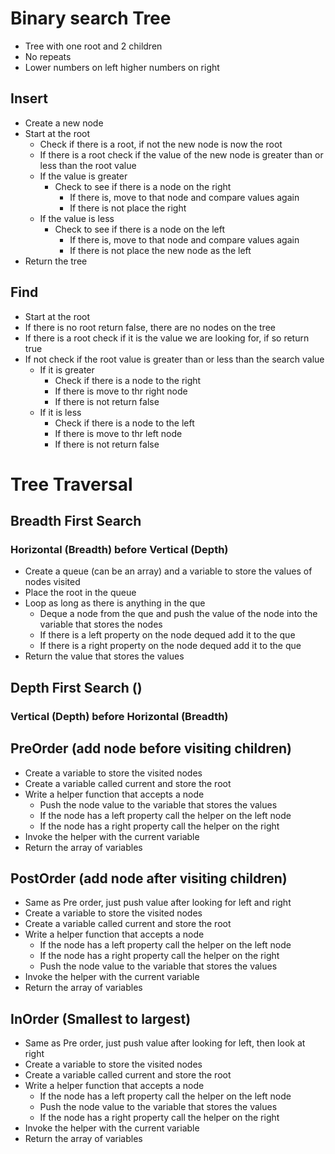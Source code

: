 # Binary search Tree

- Tree with one root and 2 children
- No repeats
- Lower numbers on left higher numbers on right

## Insert

- Create a new node
- Start at the root
  - Check if there is a root, if not the new node is now the root
  - If there is a root check if the value of the new node is greater than or less than the root value
  - If the value is greater
    - Check to see if there is a node on the right
      - If there is, move to that node and compare values again
      - If there is not place the right
  - If the value is less
    - Check to see if there is a node on the left
      - If there is, move to that node and compare values again
      - If there is not place the new node as the left
- Return the tree

## Find

- Start at the root
- If there is no root return false, there are no nodes on the tree
- If there is a root check if it is the value we are looking for, if so return true
- If not check if the root value is greater than or less than the search value
  - If it is greater
    - Check if there is a node to the right
    - If there is move to thr right node
    - If there is not return false
  - If it is less
    - Check if there is a node to the left
    - If there is move to thr left node
    - If there is not return false

# Tree Traversal

## Breadth First Search

### Horizontal (Breadth) before Vertical (Depth)

- Create a queue (can be an array) and a variable to store the values of nodes visited
- Place the root in the queue
- Loop as long as there is anything in the que
  - Deque a node from the que and push the value of the node into the variable that stores the nodes
  - If there is a left property on the node dequed add it to the que
  - If there is a right property on the node dequed add it to the que
- Return the value that stores the values

## Depth First Search ()

### Vertical (Depth) before Horizontal (Breadth)

## PreOrder (add node before visiting children)

- Create a variable to store the visited nodes
- Create a variable called current and store the root
- Write a helper function that accepts a node
  - Push the node value to the variable that stores the values
  - If the node has a left property call the helper on the left node
  - If the node has a right property call the helper on the right
- Invoke the helper with the current variable
- Return the array of variables

## PostOrder (add node after visiting children)

- Same as Pre order, just push value after looking for left and right
- Create a variable to store the visited nodes
- Create a variable called current and store the root
- Write a helper function that accepts a node
  - If the node has a left property call the helper on the left node
  - If the node has a right property call the helper on the right
  - Push the node value to the variable that stores the values
- Invoke the helper with the current variable
- Return the array of variables

## InOrder (Smallest to largest)

- Same as Pre order, just push value after looking for left, then look at right
- Create a variable to store the visited nodes
- Create a variable called current and store the root
- Write a helper function that accepts a node
  - If the node has a left property call the helper on the left node
  - Push the node value to the variable that stores the values
  - If the node has a right property call the helper on the right
- Invoke the helper with the current variable
- Return the array of variables
